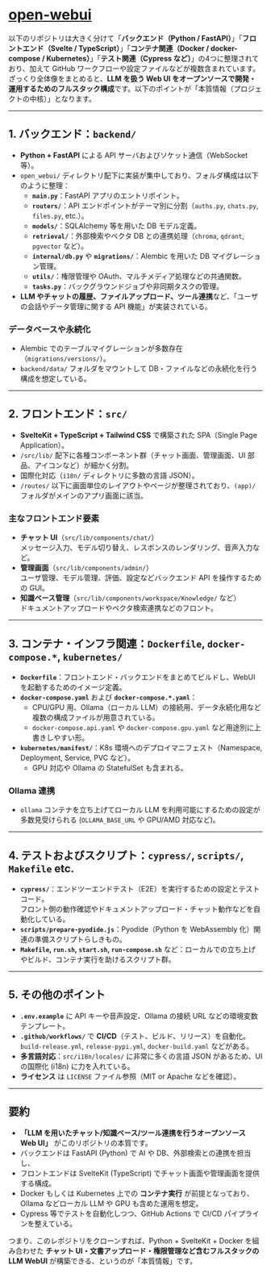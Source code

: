 # [open-webui](https://github.com/open-webui/open-webui)

以下のリポジトリは大きく分けて「**バックエンド（Python / FastAPI）**」「**フロントエンド（Svelte / TypeScript）**」「**コンテナ関連（Docker / docker-compose / Kubernetes）**」「**テスト関連（Cypress など）**」の4つに整理されており、加えて GitHub ワークフローや設定ファイルなどが複数含まれています。ざっくり全体像をまとめると、**LLM を扱う Web UI をオープンソースで開発・運用するためのフルスタック構成**です。以下のポイントが「本質情報（プロジェクトの中核）」となります。

---

## 1. バックエンド：`backend/`
- **Python + FastAPI** による API サーバおよびソケット通信（WebSocket 等）。
- `open_webui/` ディレクトリ配下に実装が集中しており、フォルダ構成は以下のように整理：
  - **`main.py`**：FastAPI アプリのエントリポイント。
  - **`routers/`**：API エンドポイントがテーマ別に分割（`auths.py`, `chats.py`, `files.py`, etc.）。
  - **`models/`**：SQLAlchemy 等を用いた DB モデル定義。
  - **`retrieval/`**：外部検索やベクタ DB との連携処理（`chroma`, `qdrant`, `pgvector` など）。
  - **`internal/db.py`** や **`migrations/`**：Alembic を用いた DB マイグレーション管理。
  - **`utils/`**：権限管理や OAuth、マルチメディア処理などの共通関数。
  - **`tasks.py`**：バックグラウンドジョブや非同期タスクの管理。
- **LLM やチャットの履歴、ファイルアップロード、ツール連携**など、「ユーザの会話やデータ管理に関する API 機能」が実装されている。

### データベースや永続化
- Alembic でのテーブルマイグレーションが多数存在（`migrations/versions/`）。
- `backend/data/` フォルダをマウントして DB・ファイルなどの永続化を行う構成を想定している。

---

## 2. フロントエンド：`src/`
- **SvelteKit + TypeScript + Tailwind CSS** で構築された SPA（Single Page Application）。
- `/src/lib/` 配下に各種コンポーネント群（チャット画面、管理画面、UI 部品、アイコンなど）が細かく分割。
- 国際化対応（`i18n/` ディレクトリに多数の言語 JSON）。
- `/routes/` 以下に画面単位のレイアウトやページが整理されており、`(app)/` フォルダがメインのアプリ画面に該当。

### 主なフロントエンド要素
- **チャット UI**（`src/lib/components/chat/`）  
  メッセージ入力、モデル切り替え、レスポンスのレンダリング、音声入力など。
- **管理画面**（`src/lib/components/admin/`）  
  ユーザ管理、モデル管理、評価、設定などバックエンド API を操作するための GUI。
- **知識ベース管理**（`src/lib/components/workspace/Knowledge/` など）  
  ドキュメントアップロードやベクタ検索連携などのフロント。

---

## 3. コンテナ・インフラ関連：`Dockerfile`, `docker-compose.*`, `kubernetes/`
- **`Dockerfile`**：フロントエンド・バックエンドをまとめてビルドし、WebUI を起動するためのイメージ定義。
- **`docker-compose.yaml`** および **`docker-compose.*.yaml`**：  
  - CPU/GPU 用、Ollama（ローカル LLM）の接続用、データ永続化用など複数の構成ファイルが用意されている。
  - `docker-compose.api.yaml` や `docker-compose.gpu.yaml` など用途別に上書きしやすい形。
- **`kubernetes/manifest/`**：K8s 環境へのデプロイマニフェスト（Namespace, Deployment, Service, PVC など）。
  - GPU 対応や Ollama の StatefulSet も含まれる。

### Ollama 連携
- `ollama` コンテナを立ち上げてローカル LLM を利用可能にするための設定が多数見受けられる (`OLLAMA_BASE_URL` や GPU/AMD 対応など)。

---

## 4. テストおよびスクリプト：`cypress/`, `scripts/`, `Makefile` etc.
- **`cypress/`**：エンドツーエンドテスト（E2E）を実行するための設定とテストコード。  
  フロント側の動作確認やドキュメントアップロード・チャット動作などを自動化している。
- **`scripts/prepare-pyodide.js`**：Pyodide（Python を WebAssembly 化）関連の準備スクリプトらしきもの。
- **`Makefile`, `run.sh`, `start.sh`, `run-compose.sh`** など：ローカルでの立ち上げやビルド、コンテナ実行を助けるスクリプト群。

---

## 5. その他のポイント
- **`.env.example`** に API キーや音声設定、Ollama の接続 URL などの環境変数テンプレート。
- **`.github/workflows/`** で **CI/CD**（テスト、ビルド、リリース）を自動化。  
  `build-release.yml`, `release-pypi.yml`, `docker-build.yaml` などがある。
- **多言語対応**：`src/i18n/locales/` に非常に多くの言語 JSON があるため、UI の国際化 (i18n) に力を入れている。
- **ライセンス** は `LICENSE` ファイル参照（MIT or Apache などを確認）。

---

## 要約
- **「LLM を用いたチャット/知識ベース/ツール連携を行うオープンソース Web UI」** がこのリポジトリの本質です。  
- バックエンドは FastAPI (Python) で AI や DB、外部検索との連携を担当し、  
- フロントエンドは SvelteKit (TypeScript) でチャット画面や管理画面を提供する構成。  
- Docker もしくは Kubernetes 上での **コンテナ実行** が前提となっており、Ollama などローカル LLM や GPU も含めた運用を想定。  
- Cypress 等でテストを自動化しつつ、GitHub Actions で CI/CD パイプラインを整えている。

つまり、このレポジトリをクローンすれば、Python + SvelteKit + Docker を組み合わせた **チャット UI・文書アップロード・権限管理など含むフルスタックの LLM WebUI** が構築できる、というのが「本質情報」です。
